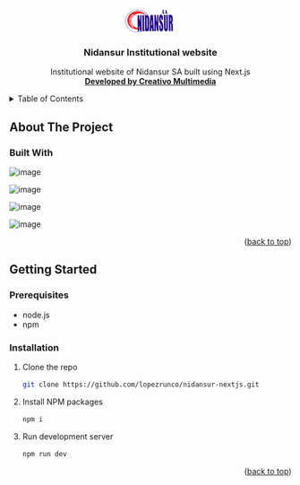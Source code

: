 <div id="top"></div>

<!-- PROJECT LOGO -->
<br />
<div align="center">
  <a href="https://github.com/lopezrunco/nidansur-nextjs">
    <img src="logo.png" alt="Logo" width="auto" height="40">
  </a>

<h3 align="center">Nidansur Institutional website</h3>

  <p align="center">
    Institutional website of Nidansur SA built using Next.js
    <br />
    <a href="http://creativo.com.uy/"><strong>Developed by Creativo Multimedia</strong></a>
  </p>
</div>



<!-- TABLE OF CONTENTS -->
<details>
  <summary>Table of Contents</summary>
  <ol>
    <li>
      <a href="#about-the-project">About The Project</a>
      <ul>
        <li><a href="#built-with">Built With</a></li>
      </ul>
    </li>
    <li>
      <a href="#getting-started">Getting Started</a>
      <ul>
        <li><a href="#prerequisites">Prerequisites</a></li>
        <li><a href="#installation">Installation</a></li>
      </ul>
    </li>
  </ol>
</details>



<!-- ABOUT THE PROJECT -->
## About The Project

### Built With

![image](https://img.shields.io/badge/next.js-000000?style=for-the-badge&logo=nextdotjs&logoColor=white)

![image](https://img.shields.io/badge/React-20232A?style=for-the-badge&logo=react&logoColor=61DAFB)

![image](https://img.shields.io/badge/Bootstrap-563D7C?style=for-the-badge&logo=bootstrap&logoColor=white)

![image](https://img.shields.io/badge/Font_Awesome-339AF0?style=for-the-badge&logo=fontawesome&logoColor=white)

<p align="right">(<a href="#top">back to top</a>)</p>



<!-- GETTING STARTED -->
## Getting Started

### Prerequisites

* node.js
* npm

### Installation

1. Clone the repo
   ```sh
   git clone https://github.com/lopezrunco/nidansur-nextjs.git
   ```
2. Install NPM packages
   ```sh
   npm i
   ```
3. Run development server
    ```sh
    npm run dev
    ```

<p align="right">(<a href="#top">back to top</a>)</p>